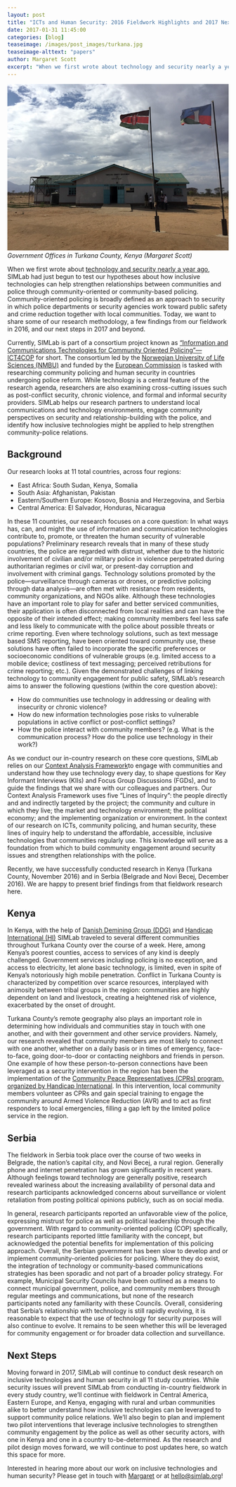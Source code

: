 ```yaml
---
layout: post
title: "ICTs and Human Security: 2016 Fieldwork Highlights and 2017 Next Steps"
date: 2017-01-31 11:45:00
categories: [blog]
teaseimage: /images/post_images/turkana.jpg
teaseimage-alttext: "papers"
author: Margaret Scott
excerpt: "When we first wrote about technology and security nearly a year ago, SIMLab had just begun to test our hypotheses about how inclusive technologies can help strengthen relationships between communities and police through community-oriented or community-based policing.Today, we want to share some of our research methodology, a few findings from our fieldwork in 2016, and our next steps in 2017 and beyond. "
---
```

![offices](/images/post_images/turkana.jpg)    
*Government Offices in Turkana County, Kenya (Margaret Scott)*

When we first wrote about [technology and security nearly a year ago](http://simlab.org/blog/2016/02/08/icts-and-human-security/), SIMLab had just begun to test our hypotheses about how inclusive technologies can help strengthen relationships between communities and police through community-oriented or community-based policing. Community-oriented policing is broadly defined as an approach to security in which police departments or security agencies work toward public safety and crime reduction together with local communities. Today, we want to share some of our research methodology, a few findings from our fieldwork in 2016, and our next steps in 2017 and beyond. 

Currently, SIMLab is part of a consortium project known as [“Information and Communications Technologies for Community Oriented Policing”— ICT4COP](https://www.nmbu.no/en/faculty/landsam/department/noragric/research/clusters/chsd/projects-and-activities/ict4cop) for short. The consortium led by the [Norwegian University of Life Sciences (NMBU)](https://www.nmbu.no/en) and funded by the [European Commission](https://ec.europa.eu/programmes/horizon2020/) is tasked with researching community policing and human security in countries undergoing police reform. While technology is a central feature of the research agenda, researchers are also examining cross-cutting issues such as post-conflict security, chronic violence, and formal and informal security providers. SIMLab helps our research partners to understand local communications and technology environments, engage community perspectives on security and relationship-building with the police, and identify how inclusive technologies might be applied to help strengthen community-police relations. 

## Background

Our research looks at 11 total countries, across four regions: 

* East Africa: South Sudan, Kenya, Somalia
* South Asia: Afghanistan, Pakistan
* Eastern/Southern Europe: Kosovo, Bosnia and Herzegovina, and Serbia
* Central America: El Salvador, Honduras, Nicaragua

In these 11 countries, our research focuses on a core question: In what ways has, can, and might the use of information and communication technologies contribute to, promote, or threaten the human security of vulnerable populations? Preliminary research reveals that in many of these study countries, the police are regarded with distrust, whether due to the historic involvement of civilian and/or military police in violence perpetrated during authoritarian regimes or civil war, or present-day corruption and involvement with criminal gangs. Technology solutions promoted by the police—surveillance through cameras or drones, or predictive policing through data analysis—are often met with resistance from residents, community organizations, and NGOs alike. Although these technologies have an important role to play for safer and better serviced communities, their application is often disconnected from local realities and can have the opposite of their intended effect; making community members feel less safe and less likely to communicate with the police about possible threats or crime reporting. Even where technology solutions, such as text message based SMS reporting, have been oriented toward community use, these solutions have often failed to incorporate the specific preferences or socioeconomic conditions of vulnerable groups (e.g. limited access to a mobile device; costliness of text messaging; perceived retributions for crime reporting; etc.). Given the demonstrated challenges of linking technology to community engagement for public safety, SIMLab’s research aims to answer the following questions (within the core question above): 

* How do communities use technology in addressing or dealing with insecurity or chronic violence? 
* How do new information technologies pose risks to vulnerable populations in active conflict or post-conflict settings? 
* How the police interact with community members? (e.g. What is the communication process? How do the police use technology in their work?) 

As we conduct our in-country research on these core questions, SIMLab relies on our [Context Analysis Framework](http://simlab.org/resources/contextanalysis/)to engage with communities and understand how they use technology every day, to shape questions for Key Informant Interviews (KIIs) and Focus Group Discussions (FGDs), and to guide the findings that we share with our colleagues and partners. Our Context Analysis Framework uses five “Lines of Inquiry”: the people directly and and indirectly targeted by the project; the community and culture in which they live; the market and technology environment; the political economy; and the implementing organization or environment. In the context of our research on ICTs, community policing, and human security, these lines of inquiry help to understand the affordable, accessible, inclusive technologies that communities regularly use. This knowledge will serve as a foundation from which to build community engagement around security issues and strengthen relationships with the police. 

Recently, we have successfully conducted research in Kenya (Turkana County, November 2016) and in Serbia (Belgrade and Novi Becej, December 2016). We are happy to present brief findings from that fieldwork research here.

## Kenya 

In Kenya, with the help of [Danish Demining Group (DDG)](http://danishdemininggroup.dk/) and [Handicap International (HI)](https://www.handicap-international.org.uk/) SIMLab traveled to several different communities throughout Turkana County over the course of a week. Here, among Kenya’s poorest counties, access to services of any kind is deeply challenged. Government services including policing is no exception, and access to electricity, let alone basic technology, is limited, even in spite of Kenya’s notoriously high mobile penetration. Conflict in Turkana County is characterized by competition over scarce resources, interplayed with animosity between tribal groups in the region: communities are highly dependent on land and livestock, creating a heightened risk of violence, exacerbated by the onset of drought. 

Turkana County’s remote geography also plays an important role in determining how individuals and communities stay in touch with one another, and with their government and other service providers. Namely, our research revealed that community members are most likely to connect with one another, whether on a daily basis or in times of emergency, face-to-face, going door-to-door or contacting neighbors and friends in person. One example of how these person-to-person connections have been leveraged as a security intervention in the region has been the implementation of the [Community Peace Representatives (CPRs) program, organized by Handicap International](http://www.handicap-international.us/i_want_women_to_know_they_have_rights). In this intervention, local community members volunteer as CPRs and gain special training to engage the community around Armed Violence Reduction (AVR) and to act as first responders to local emergencies, filling a gap left by the limited police service in the region. 

## Serbia 

The fieldwork in Serbia took place over the course of two weeks in Belgrade, the nation’s capital city, and Novi Becej, a rural region. Generally  phone and internet penetration has grown significantly in recent years. Although feelings toward technology are generally positive, research revealed wariness about the increasing availability  of personal data and research participants acknowledged concerns about surveillance or violent retaliation from posting political opinions publicly, such as on social media.

In general, research participants reported an unfavorable view of the police, expressing mistrust for police as well as political leadership through the government. With regard to community-oriented policing (COP) specifically, research participants reported little familiarity with the concept, but acknowledged the potential benefits for implementation of this policing approach. Overall, the Serbian government has been slow to develop and or implement community-oriented policies for policing. Where they do exist, the integration of technology or community-based communications strategies has been sporadic and not part of a broader policy strategy. For example, Municipal Security Councils have been outlined as a means to connect municipal government, police, and community members through regular meetings and communications, but none of the research participants noted any familiarity with these Councils. Overall, considering that Serbia’s relationship with technology is still rapidly evolving, it is reasonable to expect that the use of technology for security purposes will also continue to evolve. It remains to be seen whether this will be leveraged for community engagement or for broader data collection and surveillance. 

## Next Steps

Moving forward in 2017, SIMLab will continue to conduct desk research on inclusive technologies and human security in all 11 study countries. While security issues will prevent SIMLab from conducting in-country fieldwork in every study country, we’ll continue with fieldwork in Central America, Eastern Europe, and Kenya, engaging with rural and urban communities alike to better understand how inclusive technologies can be leveraged to support community police relations. We’ll also begin to plan and implement two pilot interventions that leverage inclusive technologies to strengthen community engagement by the police as well as other security actors, with one in Kenya and one in a country to-be-determined. As the research and pilot design moves forward, we will continue to post updates here, so watch this space for more. 

Interested in hearing more about our work on inclusive technologies and human security? Please get in touch with [Margaret](mailto:margaret@simlab.org) or at [hello@simlab.org](hello@simlab.org)!  


